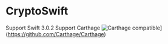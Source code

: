 # CryptoSwift
Support Swift 3.0.2
Support Carthage
![Carthage compatible](https://img.shields.io/badge/Carthage-compatible-4BC51D.svg?style=flat)](https://github.com/Carthage/Carthage)
